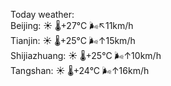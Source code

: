 Today weather:  
Beijing: ☀️   🌡️+27°C 🌬️↖11km/h  
Tianjin: ☀️   🌡️+25°C 🌬️↑15km/h  
Shijiazhuang: ☀️   🌡️+25°C 🌬️↑10km/h  
Tangshan: ☀️   🌡️+24°C 🌬️↑16km/h  
